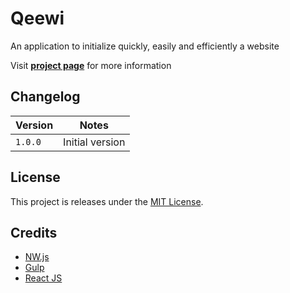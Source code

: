 # Qeewi
An application to initialize quickly, easily and efficiently a website

Visit **[project page](http://qeewi.io)** for more information

## Changelog

Version | Notes
------- | ---------------
`1.0.0` | Initial version

## License

This project is releases under the [MIT License](LICENSE).

## Credits

* [NW.js](http://nwjs.io)
* [Gulp](http://gulpjs.com//)
* [React JS](https://facebook.github.io/react/)
